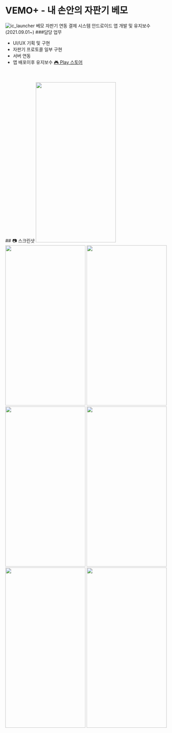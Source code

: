 # VEMO+ - 내 손안의 자판기 베모
![ic_launcher](https://user-images.githubusercontent.com/79048895/168422263-31e0825f-e682-45c5-85d7-27d1ae8089b7.png)
베모 자판기 연동 결제 시스템 안드로이드 앱 개발 및 유지보수 (2021.09.01~)
###담당 업무
- UI/UX 기획 및 구현
- 자판기 프로토콜 일부 구현
- 서버 연동
- 앱 배포이후 유지보수
[🎮 Play 스토어](https://play.google.com/store/apps/details?id=kr.co.vemo.vemoplus)  
<br>
<br>
## 📷 스크린샷
<img src="https://user-images.githubusercontent.com/79048895/168422363-47a0034e-319c-458b-81dc-44220acef6f7.png" width="250" height="500" /> <img src="https://user-images.githubusercontent.com/79048895/168422370-79a47d80-7976-4cf9-86d6-f32ffcbfad10.png" width="250" height="500" /> <img src="https://user-images.githubusercontent.com/79048895/168422379-170b6494-d3b7-4fc1-b73a-93f778298f4b.png" width="250" height="500" /> <img src="https://user-images.githubusercontent.com/79048895/168422394-e47e175e-5b55-47d3-bac7-85c2e1ddfeb2.png" width="250" height="500" /> <img src="https://user-images.githubusercontent.com/79048895/168422390-943a7aad-4ebc-4cf3-8338-c20c05f777c0.png" width="250" height="500" /> <img src="https://user-images.githubusercontent.com/79048895/168422412-db254a20-cd59-438b-b3b6-ce12c60adf32.png" width="250" height="500" /> <img src="https://user-images.githubusercontent.com/79048895/168422413-03ffe1dd-d3c4-410d-bfba-d34db357b2b6.png" width="250" height="500" />
<br>
<br>
